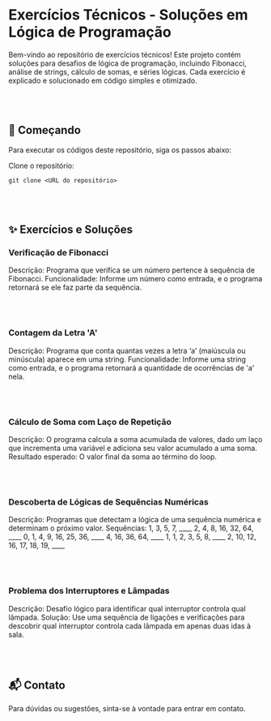# Exercícios Técnicos - Soluções em Lógica de Programação

Bem-vindo ao repositório de exercícios técnicos! Este projeto contém soluções para desafios de lógica de programação, incluindo Fibonacci, análise de strings, cálculo de somas, e séries lógicas. Cada exercício é explicado e solucionado em código simples e otimizado.

<br><br>

## 🚀 Começando

Para executar os códigos deste repositório, siga os passos abaixo:

Clone o repositório:

`git clone <URL do repositório>`

<br><br>

## ✨ Exercícios e Soluções

### Verificação de Fibonacci

Descrição: Programa que verifica se um número pertence à sequência de Fibonacci.
Funcionalidade: Informe um número como entrada, e o programa retornará se ele faz parte da sequência.

<br><br>

### Contagem da Letra 'A'

Descrição: Programa que conta quantas vezes a letra ‘a’ (maiúscula ou minúscula) aparece em uma string.
Funcionalidade: Informe uma string como entrada, e o programa retornará a quantidade de ocorrências de 'a' nela.

<br><br>

### Cálculo de Soma com Laço de Repetição

Descrição: O programa calcula a soma acumulada de valores, dado um laço que incrementa uma variável e adiciona seu valor acumulado a uma soma.
Resultado esperado: O valor final da soma ao término do loop.

<br><br>

### Descoberta de Lógicas de Sequências Numéricas

Descrição: Programas que detectam a lógica de uma sequência numérica e determinam o próximo valor.
Sequências:
1, 3, 5, 7, ____
2, 4, 8, 16, 32, 64, ____
0, 1, 4, 9, 16, 25, 36, ____
4, 16, 36, 64, ____
1, 1, 2, 3, 5, 8, ____
2, 10, 12, 16, 17, 18, 19, ____

<br><br>

### Problema dos Interruptores e Lâmpadas

Descrição: Desafio lógico para identificar qual interruptor controla qual lâmpada.
Solução: Use uma sequência de ligações e verificações para descobrir qual interruptor controla cada lâmpada em apenas duas idas à sala.

<br><br>

## 📬 Contato
Para dúvidas ou sugestões, sinta-se à vontade para entrar em contato.
